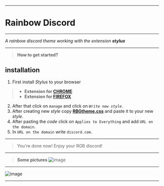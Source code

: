 __________
# Rainbow Discord
__________

*A rainbow discord theme working with the extension **stylux***
__________
>**How to get started?**
## installation
1. First install *Stylus* to your browser
>- **Extension for [CHROME](https://chrome.google.com/webstore/detail/stylus/clngdbkpkpeebahjckkjfobafhncgmne?hl=en)** 
>- **Extension for [FIREFOX](https://addons.mozilla.org/en-US/firefox/addon/styl-us/)** 
2. After that click on *`manage`* and click on *`Write new style`*.
3. After creating new *style* copy **[RBGtheme.css](https://raw.githubusercontent.com/FIMARx/RainbowDiscord/main/RGBtheme.css)** and paste it to your new *style*.
4. After pasting the *code* click on `Applies to Everything` and add `URL on the domain`.
5. In `URL on the domain` write `discord.com`.
__________
> You're done now! Enjoy your RGB discord!
__________
> **Some pictures**
![image](https://user-images.githubusercontent.com/69573290/101140363-8945c500-361b-11eb-8667-2d3b6334f596.png)
__________
![image](https://user-images.githubusercontent.com/69573290/101140506-bdb98100-361b-11eb-9458-438558697e99.png)
__________
